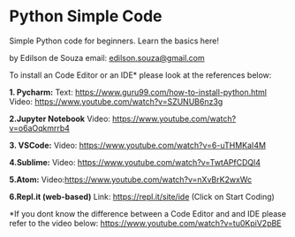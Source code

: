 # Python Simple Code
Simple Python code for beginners.
Learn the basics here!

by Edilson de Souza
email: edilson.souza@gmail.com

To install an Code Editor or an IDE* please look at the references below:

**1. Pycharm:**
Text: https://www.guru99.com/how-to-install-python.html
Video: https://www.youtube.com/watch?v=SZUNUB6nz3g

**2.Jupyter Notebook**
Video: https://www.youtube.com/watch?v=o6aOqkmrrb4

**3. VSCode:**
Video: https://www.youtube.com/watch?v=6-uTHMKaI4M

**4.Sublime:**
Video: https://www.youtube.com/watch?v=TwtAPfCDQl4

**5.Atom:**
Video:https://www.youtube.com/watch?v=nXvBrK2wxWc

**6.Repl.it (web-based)**
Link: https://repl.it/site/ide (Click on Start Coding) 

*If you dont know the difference between a Code Editor and and IDE please refer to the video below:
https://www.youtube.com/watch?v=tu0KpiV2pBE


